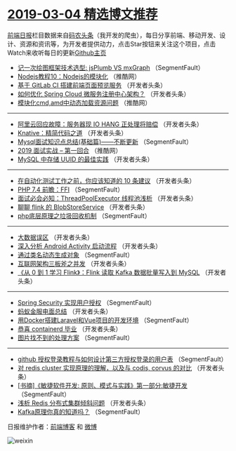 # [2019-03-04 精选博文推荐](https://toutiao.qdkfweb.cn/date/2019/03/04)

[前端日报](https://qdkfweb.cn/c/news)栏目数据来自[码农头条](https://toutiao.qdkfweb.cn/)（我开发的爬虫），每日分享前端、移动开发、设计、资源和资讯等，为开发者提供动力，点击Star按钮来关注这个项目，点击Watch来收听每日的更新[Github主页](https://github.com/kujian/frontendDaily)
* [记一次绘图框架技术选型: jsPlumb VS mxGraph](https://toutiao.qdkfweb.cn/102527.html) （SegmentFault）
* [Nodejs教程10：Nodejs的模块化](https://toutiao.qdkfweb.cn/102583.html) （推酷网）
* [基于 GitLab CI 搭建前端页面预览服务](https://toutiao.qdkfweb.cn/102544.html) （开发者头条）
* [如何优化 Spring Cloud 微服务注册中心架构？](https://toutiao.qdkfweb.cn/102548.html) （开发者头条）
* [模块化cmd,amd中动态加载资源问题](https://toutiao.qdkfweb.cn/102581.html) （推酷网）

***
* [阿里云回应故障：服务器现 IO HANG 正处理将赔偿](https://toutiao.qdkfweb.cn/102538.html) （开发者头条）
* [Knative：精简代码之道](https://toutiao.qdkfweb.cn/102549.html) （开发者头条）
* [Mysql面试知识点总结(基础篇)——不断更新](https://toutiao.qdkfweb.cn/102528.html) （SegmentFault）
* [2019 面试实战 &#8211; 第一回合](https://toutiao.qdkfweb.cn/102582.html) （推酷网）
* [MySQL 中存储 UUID 的最佳实践](https://toutiao.qdkfweb.cn/102539.html) （开发者头条）

***
* [在自动化测试工作之前，你应该知道的 10 条建议](https://toutiao.qdkfweb.cn/102550.html) （开发者头条）
* [PHP 7.4 前瞻：FFI](https://toutiao.qdkfweb.cn/102529.html) （SegmentFault）
* [面试必会必知：ThreadPoolExecutor 线程池浅析](https://toutiao.qdkfweb.cn/102540.html) （开发者头条）
* [聊聊 flink 的 BlobStoreService](https://toutiao.qdkfweb.cn/102551.html) （开发者头条）
* [php底层原理之垃圾回收机制](https://toutiao.qdkfweb.cn/102530.html) （SegmentFault）

***
* [大数据误区](https://toutiao.qdkfweb.cn/102541.html) （开发者头条）
* [深入分析 Android Activity 启动流程](https://toutiao.qdkfweb.cn/102552.html) （开发者头条）
* [通过类名动态生成对象](https://toutiao.qdkfweb.cn/102531.html) （SegmentFault）
* [互联网架构三板斧之并发](https://toutiao.qdkfweb.cn/102542.html) （开发者头条）
* [《从 0 到 1 学习 Flink》：Flink 读取 Kafka 数据批量写入到 MySQL](https://toutiao.qdkfweb.cn/102553.html) （开发者头条）

***
* [Spring Security 实现用户授权](https://toutiao.qdkfweb.cn/102532.html) （SegmentFault）
* [蚂蚁金服电面总结](https://toutiao.qdkfweb.cn/102543.html) （开发者头条）
* [用Docker搭建Laravel和Vue项目的开发环境](https://toutiao.qdkfweb.cn/102522.html) （SegmentFault）
* [恭喜 containerd 毕业](https://toutiao.qdkfweb.cn/102554.html) （开发者头条）
* [图片找不到的处理方案](https://toutiao.qdkfweb.cn/102533.html) （SegmentFault）

***
* [github 授权登录教程与如何设计第三方授权登录的用户表](https://toutiao.qdkfweb.cn/102523.html) （SegmentFault）
* [对 redis cluster 实现原理的理解，以及与 codis, corvus 的对比](https://toutiao.qdkfweb.cn/102555.html) （开发者头条）
* [[书摘]《敏捷软件开发: 原则、模式与实践》第一部分:敏捷开发](https://toutiao.qdkfweb.cn/102534.html) （SegmentFault）
* [浅析 Redis 分布式集群倾斜问题](https://toutiao.qdkfweb.cn/102545.html) （开发者头条）
* [Kafka原理你真的知道吗？](https://toutiao.qdkfweb.cn/102524.html) （SegmentFault）

日报维护作者：[前端博客](https://qdkfweb.cn/) 和 [微博](https://qdkfweb.cn/go/weibo)

![weixin](https://user-images.githubusercontent.com/3055447/38468989-651132ac-3b80-11e8-8e6b-15122322a9d7.png)